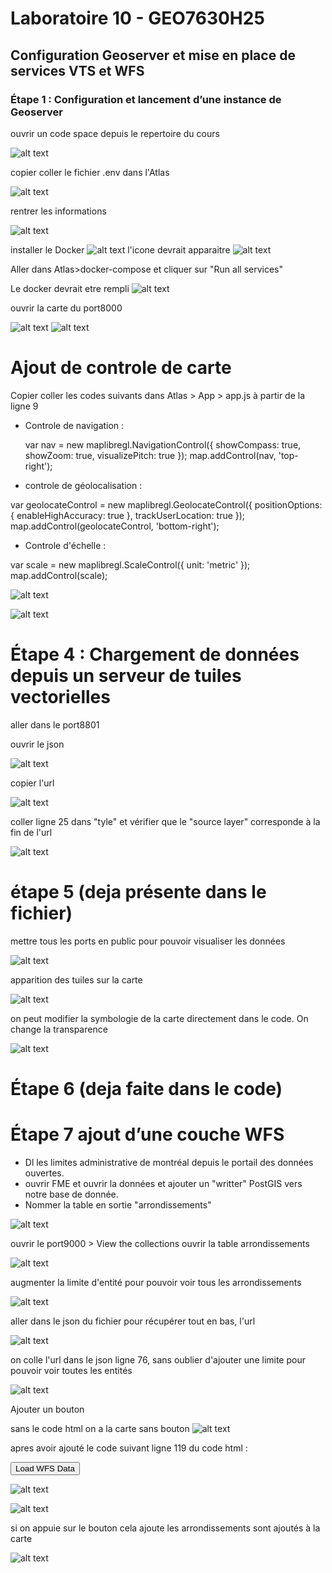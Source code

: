 # Laboratoire 10 - GEO7630H25


## Configuration Geoserver et mise en place de services VTS et WFS


### **Étape 1 : Configuration et lancement d’une instance de Geoserver**

ouvrir un code space depuis le repertoire du cours

![alt text](image.png)

copier coller le fichier .env dans l'Atlas

![alt text](image-1.png)

rentrer les informations

![alt text](image-2.png)

installer le Docker 
![alt text](image-3.png)
l'icone devrait apparaitre
![alt text](image-4.png)

Aller dans Atlas>docker-compose et cliquer sur "Run all services"

Le docker devrait etre rempli 
![alt text](image-6.png)

ouvrir la carte du port8000

![alt text](image-5.png)
![alt text](image-7.png)

# Ajout de controle de carte


Copier coller les codes suivants dans Atlas > App > app.js à partir de la ligne 9


- Controle de navigation : 

    var nav = new maplibregl.NavigationControl({
        showCompass: true,
        showZoom: true,
        visualizePitch: true
    });
    map.addControl(nav, 'top-right');


- controle de géolocalisation :

var geolocateControl = new maplibregl.GeolocateControl({
    positionOptions: { enableHighAccuracy: true },
    trackUserLocation: true
});
map.addControl(geolocateControl, 'bottom-right');

- Controle d'échelle : 

var scale = new maplibregl.ScaleControl({ unit: 'metric' });
map.addControl(scale);


![alt text](image-8.png)


![alt text](image-9.png)


# Étape 4 : Chargement de données depuis un serveur de tuiles vectorielles

aller dans le port8801

ouvrir le json


![alt text](image-11.png)


copier l'url


![alt text](image-10.png)


coller ligne 25 dans "tyle" et vérifier que le "source layer" corresponde à la fin de l'url


![alt text](image-13.png)



# étape 5 (deja présente dans le fichier)

mettre tous les ports en public pour pouvoir visualiser les données 

![alt text](image-14.png)

apparition des tuiles sur la carte

![alt text](image-15.png)

on peut modifier la symbologie de la carte directement dans le code. On change la transparence


![alt text](image-16.png)

# Étape 6 (deja faite dans le code)

# Étape 7 ajout d’une couche WFS

- Dl les limites administrative de montréal depuis le portail des données ouvertes.
- ouvrir FME et ouvrir la données et ajouter un "writter" PostGIS vers notre base de donnée.
- Nommer la table en sortie "arrondissements"


![alt text](image-17.png)


ouvrir le port9000 > View the collections
ouvrir la table arrondissements

 ![alt text](image-18.png)

augmenter la limite d'entité pour pouvoir voir tous les arrondissements

![alt text](image-19.png)

aller dans le json du fichier pour récupérer tout en bas, l'url 

![alt text](image-20.png)

on colle l'url dans le json ligne 76, sans oublier d'ajouter une limite pour pouvoir voir toutes les entités 

![alt text](image-21.png)

Ajouter un bouton

sans le code html on a la carte sans bouton
![alt text](image-22.png)

apres avoir ajouté le code suivant ligne 119 du code html :
    <div class='map-overlay top' >
    <button type="button" class="btn btn-primary" onclick="loadWFS()">Load WFS Data</button>
</div>

![alt text](image-23.png)

![alt text](image-24.png)

si on appuie sur le bouton cela ajoute les arrondissements sont ajoutés à la carte

![alt text](image-25.png)

